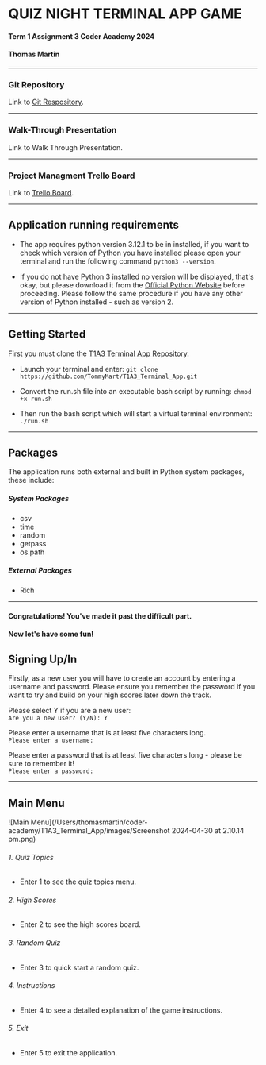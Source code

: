 # QUIZ NIGHT TERMINAL APP GAME

#### Term 1 Assignment 3 Coder Academy 2024
#### Thomas Martin

---

### Git Repository 

Link to [Git Respository](https://github.com/TommyMart/T1A3_Terminal_App).

---

### Walk-Through Presentation  

Link to Walk Through Presentation. 

---

### Project Managment Trello Board

Link to [Trello Board](https://trello.com/b/wfUXTR4Q/quiz-night-terminal-app).

---

## Application running requirements

- The app requires python version 3.12.1 to be in installed, if you want to check which version of Python you have installed please open your terminal and run the following command ```python3 --version```. 

- If you do not have Python 3 installed no version will be displayed, that's okay, but please download it from the [Official Python Website](https://www.python.org/downloads/) before proceeding. Please follow the same procedure if you have any other version of Python installed - such as version 2. 

---

## Getting Started 

First you must clone the [T1A3 Terminal App Repository](https://github.com/TommyMart/T1A3_Terminal_App).

- Launch your terminal and enter: ```git clone https://github.com/TommyMart/T1A3_Terminal_App.git```

- Convert the run.sh file into an executable bash script by running: ```chmod +x run.sh```

- Then run the bash script which will start a virtual terminal environment: ```./run.sh```

 ---

## Packages

The application runs both external and built in Python system packages, these include:

##### System Packages
- csv
- time
- random
- getpass
- os.path

##### External Packages
- Rich

---

#### Congratulations! You've made it past the difficult part. 

#### Now let's have some fun!

## Signing Up/In

Firstly, as a new user you will have to create an account by entering a username and password. Please ensure you remember the password if you want to try and build on your high scores later down the track.

Please select Y if you are a new user: <br>
```Are you a new user? (Y/N): Y``` 

Please enter a username that is at least five characters long. <br>
```Please enter a username: ```

Please enter a password that is at least five characters long - please be sure to remember it! <br>
```Please enter a password: ```

---

## Main Menu

![Main Menu](/Users/thomasmartin/coder-academy/T1A3_Terminal_App/images/Screenshot 2024-04-30 at 2.10.14 pm.png)

###### 1. Quiz Topics 
- Enter 1 to see the quiz topics menu.

###### 2. High Scores
- Enter 2 to see the high scores board.

###### 3. Random Quiz
- Enter 3 to quick start a random quiz.

###### 4. Instructions
- Enter 4 to see a detailed explanation of the game instructions. 

###### 5. Exit
- Enter 5 to exit the application. 


